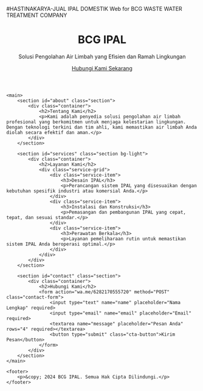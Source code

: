 #HASTINAKARYA-JUAL IPAL DOMESTIK
Web for BCG WASTE WATER TREATMENT COMPANY

<html lang="id">
<head>
    <meta charset="UTF-8">
    <meta name="viewport" content="width=device-width, initial-scale=1.0">
    <title>BCG IPAL - Solusi Pengolahan Air Limbah Terdepan</title>
    <link rel="stylesheet" href="style.css">
</head>
<body>
    <header class="hero">
        <div class="hero-content">
            <h1>BCG IPAL</h1>
            <p>Solusi Pengolahan Air Limbah yang Efisien dan Ramah Lingkungan</p>
            <a href="#contact" class="cta-button">Hubungi Kami Sekarang</a>
        </div>
    </header>

    <main>
        <section id="about" class="section">
            <div class="container">
                <h2>Tentang Kami</h2>
                <p>Kami adalah penyedia solusi pengolahan air limbah profesional yang berkomitmen untuk menjaga kelestarian lingkungan. Dengan teknologi terkini dan tim ahli, kami memastikan air limbah Anda diolah secara efektif dan aman.</p>
            </div>
        </section>

        <section id="services" class="section bg-light">
            <div class="container">
                <h2>Layanan Kami</h2>
                <div class="service-grid">
                    <div class="service-item">
                        <h3>Desain IPAL</h3>
                        <p>Perancangan sistem IPAL yang disesuaikan dengan kebutuhan spesifik industri atau komersial Anda.</p>
                    </div>
                    <div class="service-item">
                        <h3>Instalasi dan Konstruksi</h3>
                        <p>Pemasangan dan pembangunan IPAL yang cepat, tepat, dan sesuai standar.</p>
                    </div>
                    <div class="service-item">
                        <h3>Perawatan Berkala</h3>
                        <p>Layanan pemeliharaan rutin untuk memastikan sistem IPAL Anda beroperasi optimal.</p>
                    </div>
                </div>
            </div>
        </section>

        <section id="contact" class="section">
            <div class="container">
                <h2>Hubungi Kami</h2>
                <form action="wa.me/6282170555720" method="POST" class="contact-form">
                    <input type="text" name="name" placeholder="Nama Lengkap" required>
                    <input type="email" name="email" placeholder="Email" required>
                    <textarea name="message" placeholder="Pesan Anda" rows="4" required></textarea>
                    <button type="submit" class="cta-button">Kirim Pesan</button>
                </form>
            </div>
        </section>
    </main>

    <footer>
        <p>&copy; 2024 BCG IPAL. Semua Hak Cipta Dilindungi.</p>
    </footer>
</body>
</html>
